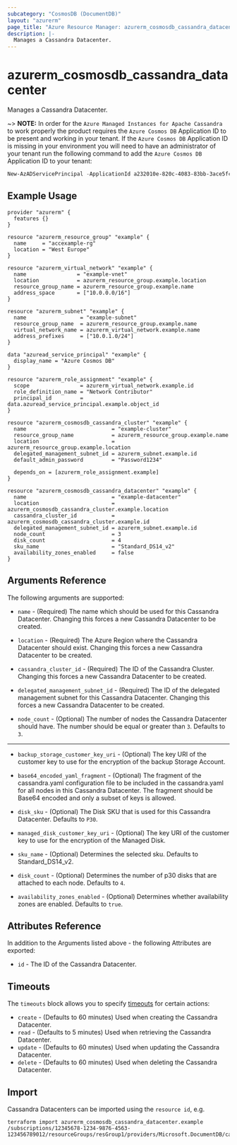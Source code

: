 ```yaml
---
subcategory: "CosmosDB (DocumentDB)"
layout: "azurerm"
page_title: "Azure Resource Manager: azurerm_cosmosdb_cassandra_datacenter"
description: |-
  Manages a Cassandra Datacenter.
---
```


# azurerm_cosmosdb_cassandra_datacenter

Manages a Cassandra Datacenter.

~> **NOTE:** In order for the `Azure Managed Instances for Apache Cassandra` to work properly the product requires the `Azure Cosmos DB` Application ID to be present and working in your tenant. If the `Azure Cosmos DB` Application ID is missing in your environment you will need to have an administrator of your tenant run the following command to add the `Azure Cosmos DB` Application ID to your tenant:

```powershell
New-AzADServicePrincipal -ApplicationId a232010e-820c-4083-83bb-3ace5fc29d0b
```

## Example Usage

```hcl
provider "azurerm" {
  features {}
}

resource "azurerm_resource_group" "example" {
  name     = "accexample-rg"
  location = "West Europe"
}

resource "azurerm_virtual_network" "example" {
  name                = "example-vnet"
  location            = azurerm_resource_group.example.location
  resource_group_name = azurerm_resource_group.example.name
  address_space       = ["10.0.0.0/16"]
}

resource "azurerm_subnet" "example" {
  name                 = "example-subnet"
  resource_group_name  = azurerm_resource_group.example.name
  virtual_network_name = azurerm_virtual_network.example.name
  address_prefixes     = ["10.0.1.0/24"]
}

data "azuread_service_principal" "example" {
  display_name = "Azure Cosmos DB"
}

resource "azurerm_role_assignment" "example" {
  scope                = azurerm_virtual_network.example.id
  role_definition_name = "Network Contributor"
  principal_id         = data.azuread_service_principal.example.object_id
}

resource "azurerm_cosmosdb_cassandra_cluster" "example" {
  name                           = "example-cluster"
  resource_group_name            = azurerm_resource_group.example.name
  location                       = azurerm_resource_group.example.location
  delegated_management_subnet_id = azurerm_subnet.example.id
  default_admin_password         = "Password1234"

  depends_on = [azurerm_role_assignment.example]
}

resource "azurerm_cosmosdb_cassandra_datacenter" "example" {
  name                           = "example-datacenter"
  location                       = azurerm_cosmosdb_cassandra_cluster.example.location
  cassandra_cluster_id           = azurerm_cosmosdb_cassandra_cluster.example.id
  delegated_management_subnet_id = azurerm_subnet.example.id
  node_count                     = 3
  disk_count                     = 4
  sku_name                       = "Standard_DS14_v2"
  availability_zones_enabled     = false
}
```

## Arguments Reference

The following arguments are supported:

* `name` - (Required) The name which should be used for this Cassandra Datacenter. Changing this forces a new Cassandra Datacenter to be created.

* `location` - (Required) The Azure Region where the Cassandra Datacenter should exist. Changing this forces a new Cassandra Datacenter to be created.

* `cassandra_cluster_id` - (Required) The ID of the Cassandra Cluster. Changing this forces a new Cassandra Datacenter to be created.

* `delegated_management_subnet_id` - (Required) The ID of the delegated management subnet for this Cassandra Datacenter. Changing this forces a new Cassandra Datacenter to be created.

* `node_count` - (Optional) The number of nodes the Cassandra Datacenter should have. The number should be equal or greater than `3`. Defaults to `3`.

---

* `backup_storage_customer_key_uri` - (Optional) The key URI of the customer key to use for the encryption of the backup Storage Account.

* `base64_encoded_yaml_fragment` - (Optional) The fragment of the cassandra.yaml configuration file to be included in the cassandra.yaml for all nodes in this Cassandra Datacenter. The fragment should be Base64 encoded and only a subset of keys is allowed.

* `disk_sku` - (Optional) The Disk SKU that is used for this Cassandra Datacenter. Defaults to `P30`.

* `managed_disk_customer_key_uri` - (Optional) The key URI of the customer key to use for the encryption of the Managed Disk.

* `sku_name` - (Optional) Determines the selected sku. Defaults to Standard_DS14_v2.

* `disk_count` - (Optional) Determines the number of p30 disks that are attached to each node. Defaults to `4`.

* `availability_zones_enabled` - (Optional) Determines whether availability zones are enabled. Defaults to `true`.

## Attributes Reference

In addition to the Arguments listed above - the following Attributes are exported:

* `id` - The ID of the Cassandra Datacenter.

## Timeouts

The `timeouts` block allows you to specify [timeouts](https://www.terraform.io/language/resources/syntax#operation-timeouts) for certain actions:

* `create` - (Defaults to 60 minutes) Used when creating the Cassandra Datacenter.
* `read` - (Defaults to 5 minutes) Used when retrieving the Cassandra Datacenter.
* `update` - (Defaults to 60 minutes) Used when updating the Cassandra Datacenter.
* `delete` - (Defaults to 60 minutes) Used when deleting the Cassandra Datacenter.

## Import

Cassandra Datacenters can be imported using the `resource id`, e.g.

```shell
terraform import azurerm_cosmosdb_cassandra_datacenter.example /subscriptions/12345678-1234-9876-4563-123456789012/resourceGroups/resGroup1/providers/Microsoft.DocumentDB/cassandraClusters/cluster1/dataCenters/dc1
```

